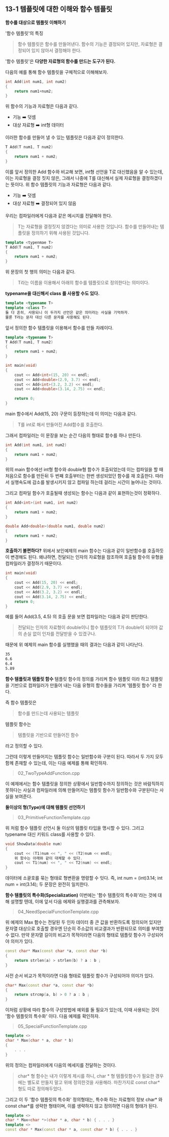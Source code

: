 13-1  템플릿에 대한 이해와 함수 템플릿
---

**함수를 대상으로 템플릿 이해하기**

'함수 템플릿'의 특징
> 함수 템플릿은 함수를 만들어낸다. 함수의 기능은 결정되어 있지만, 자료형은 결정되어 있지 않아서 결정해야 한다.

'함수 템플릿'은 **다양한 자료형의 함수를 만드는 도구가 된다.**

다음의 예를 통해 함수 템플릿을 구체적으로 이해해보자.
``` C++
int Add(int num1, int num2)
{
    return num1+num2;
}
```
위 함수의 기능과 자료형은 다음과 같다.
* 기능 ➡️ 덧셈
* 대상 자료형 ➡️ int형 데이터

이러한 함수를 만들어 낼 수 있는 템플릿은 다음과 같이 정의한다.

``` C++
T Add(T num1, T num2)
{
    return num1 + num2;
}
```

이를 앞서 정의한 Add 함수와 비교해 보면, int형 선언을 T로 대신했음을 알 수 있는데, 이는 자료형을 결정 짓지 않은, 그래서 나중에 T를 대신해서 실제 자료형을 결정하겠다는 뜻이다.
위 함수 템플릿의 기능과 자료형은 다음과 같다.
* 기능 ➡️ 덧셈
* 대상 자료형 ➡️ 결정되어 있지 않음

우리는 컴파일러에게 다음과 같은 메시지를 전달해야 한다.
> T는 자료형을 결정짓지 않겠다는 의미로 사용한 것입니다. 함수를 만들어내는 템플릿을 정의하기 위해 사용된 것입니다.

``` C++
template <typenmae T>
T Add(T num1, T num2)
{
    return num1 + num2;
}
```

위 문장의 첫 행의 의미는 다음과 같다.
> T라는 이름을 이용해서 아래의 함수를 템플릿으로 정의한다는 의미이다.

**typename을 대신해서 class 를 사용할 수도 있다.**
``` C++
template <typename T>
template <class T>
둘 다 흔히, 사용되니 이 두가지 선언은 같은 의미라는 사실을 기억하자.
물론 T라는 문자 대신 다른 문자를 사용해도 된다.
```

앞서 정의한 함수 템플릿을 이용해서 함수를 만들 차례이다.

``` C++
template <typename T>
T Add(T num1, T num2)
{
    return num1 + num2;
}

int main(void)
{
    cout << Add<int>(15, 20) << endl;
    cout << Add<double>(2.9, 3.7) << endl;
    cout << Add<int>(3.2, 3.2) << endl;
    cout << Add<double>(3.14, 2.75) << endl;
    
    return 0;
}
```

main 함수에서 Add<int>(15, 20) 구문이 등장하는데 이 의미는 다음과 같다.
> T를 int로 해서 만들어진 Add함수를 호출한다.

그래서 컴파일러는 이 문장을 보는 순간 다음의 형태로 함수를 하나 만든다.

``` C++
int Add(int num1, int num2)
{
    return num1 + num2;
}
```

위의 main 함수에선 int형 함수와 double형 함수가 호출되었는데
이는 컴파일을 할 때 처음으로 함수를 만든뒤 두 번째 호출부터는 한번 생성되었던 함수를 재 호출한다.
따라서 실행속도에 감소를 발생시키지 않고 컴파일 하는데 걸리는 시간이 늘어나는 것이다.

그리고 컴파일 함수가 호출될때 생성되는 함수는 다음과 같이 표현하는것이 정확하다.
``` C++
int Add<int>(int num1, int num2)
{
    return num1 + num2;
}

double Add<double>(double num1, double num2)
{
    return num1 + num2;
}
```

**호출하기 불편하다?**
위에서 보인예제의 main 함수는 다음과 같이 일반함수를 호출하듯이 변경해도 된다. 왜냐하면, 전달되는 인자의 자료형을 참조하여 호출될 함수의 유형을 컴파일러가 결정하기 때문이다.

``` C++
int main(void)
{
    cout << Add(15, 20) << endl;
    cout << Add(2.9, 3.7) << endl;
    cout << Add(3.2, 3.2) << endl;
    cout << Add(3.14, 2.75) << endl;
    return 0;
}
```

예를 들어 Add(3.5, 4.5) 의 호출 문을 보면 컴파일러는 다음과 같이 판단한다.
> 전달되는 인자의 자료형이 double이니 함수 템플릿의 T가 double이 되어야 값의 손실 없이 인자를 전달받을 수 있겠구나.

때문에 위 예제의 main 함수를 실행했을 때의 결과는 다음과 같이 나타난다.
``` bash
35
6.6
6.4
5.89
```

**함수 템플릿과 템플릿 함수**
템플릿 함수의 정의를 가리켜 함수 템플릿 이라 하고
템플릿을 기반으로 컴파일러가 만들어 내는 다음 유형의 함수들을 가리켜 '템플릿 함수' 라 한다.

즉 함수 템플릿은
> 함수를 만드는데 사용되는 템플릿

템플릿 함수는
> 템플릿을 기반으로 만들어진 함수

라고 정의할 수 있다.

그런데 이렇게 만들어지는 템플릿 함수는 일반함수와 구분이 된다. 따라서 두 가지 모두 함께 존재할 수 있는데, 이는 다음 예제를 통해 확인하자.

> 02_TwoTypeAddFunction.cpp

이 예제에서는 함수 템플릿을 정의한 상황에서 일반함수까지 정의하는 것은 바람직하지 못하다는 사실과 컴파일러에 의해 만들어지는 템플릿 함수가 일반함수와 구분된다는 사실을 보여준다.

**둘이상의 형(Type)에 대해 템플릿 선언하기**

> 03_PrimitiveFunctionTemplate.cpp

위 처럼 함수 템플릿 선언시 둘 이상의 템플릿 타입을 명시할 수 있다. 그리고 typename 대신 키워드 class를 사용할 수 있다.

``` C++
void ShowData(double num)
{
    cout << (T1)num << ", " << (T2)num << endl;
    위 함수는 아래와 같이 대체할 수 있다.
    cout << T1(num) << ", " << T2(num) << endl;
}
```
데이터에 소괄호를 묶는 형태로 형변환을 명령할 수 잇다. 즉, 
int num = (int)3.14;
int num = int(3.14); 
두 문장은 완전히 일치한다.

**함수 템플릿의 특수화(Specialization)**
이번에는 '함수 템플릿의 특수화'라는 것에 대해 설명할 텐데, 이에 앞서 다음 에제와 실행결과를 관측해보자.
> 04_NeedSpecialFunctionTemplate.cpp

위 예제의 Max 함수는 전달된 두 인자 데이터 중 큰 값을 반환하도록 정의되어 있지만 문자열 대상으로 호출할 경우엔 단순히 주소값의 비교결과가 반환되므로 의미를 부여할 수 없다. 만약 문자열 길이의 비교가 목적이라면 다음의 형태로 템플릿 함수가 구성되어야 의미가 있다.

``` C++
const char* Max(const char *a, const char *b)
{
    return strlen(a) > strlen(b) ? a : b ;
}
```

사전 순서 비교가 목적이라면 다음 형태로 템플릿 함수가 구성되어야 의미가 있다.
``` C++
char* Max(const char *a, const char *b)
{
    return strcmp(a, b) > 0 ? a : b ;
}
```

이처럼 상황에 따라 함수의 구성방법에 예외를 둘 필요가 있는데, 이때 사용되는 것이 '함수 템플릿의 특수화' 이다. 다음 예제를 확인하자.

> 05_SpecialFunctionTemplate.cpp

``` C++
template <>
char * Max(char * a, char * b)
{
    . . .
}
```
위의 정의는 컴파일러에게 다음의 메세지를 전달하는 것이다.

> char* 형 함수는 내가 이렇게 제시를 하니, char * 형 템플릿함수가 필요한 경우에는 별도로 만들지 말고 위에 정의한것을 사용해라. 마찬가지로 const char* 형도 따로 정의해두었다.

그리고 이 두 '함수 템플릿의 특수화' 정의형태는, 특수화 하는 자료형의 정보 char* 와 const char*를 생략한 형태이며, 이를 생략하지 않고 정의하면 다음의 형태가 된다.

``` C++
template <>
char * Max<char *>(char * a, char * b) { . . . }
template <>
const char * Max(const char * a, const char * b) { . . . }
```